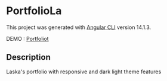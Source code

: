 # PortfolioLa

This project was generated with [Angular CLI](https://github.com/angular/angular-cli) version 14.1.3.

DEMO : [Portfoliot](https://laska-adief.github.io/portfolio-la/)

## Description 
Laska's portfolio with responsive and dark light theme features
